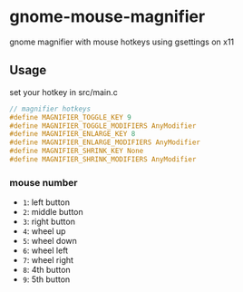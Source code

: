 # gnome-mouse-magnifier

gnome magnifier with mouse hotkeys using gsettings on x11

## Usage

set your hotkey in src/main.c

```c
// magnifier hotkeys
#define MAGNIFIER_TOGGLE_KEY 9
#define MAGNIFIER_TOGGLE_MODIFIERS AnyModifier
#define MAGNIFIER_ENLARGE_KEY 8
#define MAGNIFIER_ENLARGE_MODIFIERS AnyModifier
#define MAGNIFIER_SHRINK_KEY None
#define MAGNIFIER_SHRINK_MODIFIERS AnyModifier
```

### mouse number

* `1`: left button
* `2`: middle button
* `3`: right button
* `4`: wheel up
* `5`: wheel down
* `6`: wheel left
* `7`: wheel right
* `8`: 4th button
* `9`: 5th button
